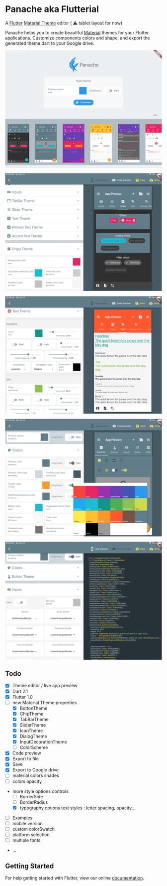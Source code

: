 # Panache aka Flutterial 

A [Flutter](https://flutter.io) [Material Theme](https://docs.flutter.io/flutter/material/ThemeData-class.html) editor ( :warning: tablet layout for now) 

Panache helps you to create beautiful [Material](http://material.io) themes for your Flutter applications.
Customize components colors and shape, and export the generated theme.dart to your Google drive.

![home](docs/home.png)

![screenshot](docs/screenshot.png)

![screenshot2](docs/screenshot2.png)

![screenshot3](docs/screenshot3.png)

![screenshot4](docs/screenshot4.png)

## Todo

- [x] Theme editor / live app preview
- [x] Dart 2.1
- [x] Flutter 1.0
- [ ] new Material Theme properties
  - [x] ButtonTheme
  - [x] ChipTheme
  - [x] TabBarTheme
  - [x] SliderTheme
  - [x] IconTheme
  - [x] DialogTheme
  - [x] InputDecorationTheme
  - [ ] ColorScheme
- [x] Code preview
- [x] Export to file
- [x] Save
- [x] Export to Google drive
- [ ] material colors shades
- [ ] colors opacity
- more style options controls
  - [ ] BorderSide
  - [ ] BorderRadius
  - [x] typography options text styles : letter spacing, opacity...
- [ ] Examples
- [ ] mobile version
- [ ] custom colorSwatch
- [ ] platform selection
- [ ] multiple fonts
- ...

## Getting Started

For help getting started with Flutter, view our online
[documentation](http://flutter.io/).
